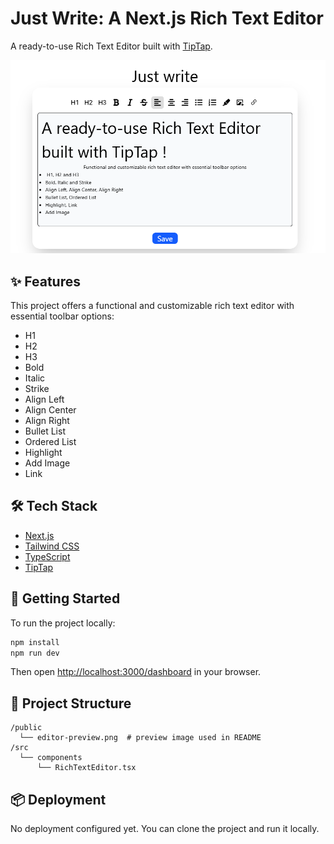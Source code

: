 # Just Write: A Next.js Rich Text Editor

A ready-to-use Rich Text Editor built with [TipTap](https://tiptap.dev/).

![Rich Text Editor Preview](./public/editor-preview.png)

## ✨ Features

This project offers a functional and customizable rich text editor with essential toolbar options:
- H1
- H2
- H3
- Bold
- Italic
- Strike
- Align Left
- Align Center
- Align Right
- Bullet List
- Ordered List
- Highlight
- Add Image
- Link

## 🛠️ Tech Stack

- [Next.js](https://nextjs.org/)
- [Tailwind CSS](https://tailwindcss.com/)
- [TypeScript](https://www.typescriptlang.org/)
- [TipTap](https://tiptap.dev/)

## 🚀 Getting Started

To run the project locally:

```bash
npm install
npm run dev
```

Then open [http://localhost:3000/dashboard](http://localhost:3000/dashboard) in your browser.

## 📂 Project Structure

```
/public
  └── editor-preview.png  # preview image used in README
/src
  └── components
      └── RichTextEditor.tsx
```


## 📦 Deployment

No deployment configured yet. You can clone the project and run it locally.
